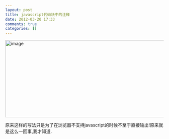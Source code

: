 ```yaml
---
layout: post
title: javascript代码块中的注释
date: 2012-03-20 17:33
comments: true
categories: []
---
```

<p><a href="http://www.yyxzy.org/wp-content/uploads/2012/03/image19.png"><img style="border-bottom: 0px; border-left: 0px; display: inline; border-top: 0px; border-right: 0px" title="image" border="0" alt="image" src="http://www.yyxzy.org/wp-content/uploads/2012/03/image_thumb19.png" width="647" height="245"></a> </p> <p>原来这样的写法只是为了在浏览器不支持javascript的时候不至于直接输出!原来就是这么一回事,我才知道.</p>
